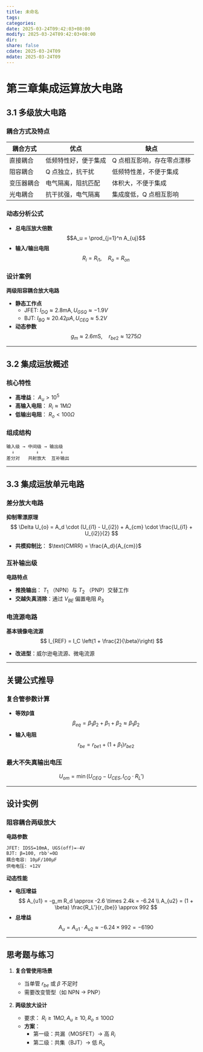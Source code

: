 ```yaml
---
title: 未命名
tags: 
categories: 
date: 2025-03-24T09:42:03+08:00
modify: 2025-03-24T09:42:03+08:00
dir: 
share: false
cdate: 2025-03-24T09
mdate: 2025-03-24T09
---
```


# 第三章集成运算放大电路

## 3.1 多级放大电路
### 耦合方式及特点
| 耦合方式       | 优点                          | 缺点                          |
|----------------|-----------------------------|-----------------------------|
| 直接耦合       | 低频特性好，便于集成          | Q 点相互影响，存在零点漂移      |
| 阻容耦合       | Q 点独立，抗干扰              | 低频特性差，不便于集成        |
| 变压器耦合     | 电气隔离，阻抗匹配            | 体积大，不便于集成            |
| 光电耦合       | 抗干扰强，电气隔离            | 集成度低，Q 点相互影响         |

### 动态分析公式
- **总电压放大倍数**  
  $$A_u = \prod_{j=1}^n A_{uj}$$
- **输入/输出电阻**  
  $$R_i = R_{i1}, \quad R_o = R_{on}$$

### 设计案例
**两级阻容耦合放大电路**  
- **静态工作点**  
  - JFET: $I_{DQ} \approx 2.8\text{mA}, U_{GSQ} \approx -1.9V$  
  - BJT: $I_{BQ} \approx 20.42\mu A, U_{CEQ} \approx 5.2V$  
- **动态参数**  
  $$g_m \approx 2.6\text{mS}, \quad r_{be2} \approx 1275\Omega$$

---

## 3.2 集成运放概述
### 核心特性
- **高增益**： $A_u > 10^5$  
- **高输入电阻**： $R_i \approx 1\text{M}\Omega$  
- **低输出电阻**： $R_o < 100\Omega$

### 组成结构
```plaintext
输入级 → 中间级 → 输出级  
  ↓        ↓        ↓  
差分对   共射放大  互补输出
```

---

## 3.3 集成运放单元电路
### 差分放大电路
**抑制零漂原理**  
$$
\Delta U_{o} = A_d \cdot (U_{i1} - U_{i2}) + A_{cm} \cdot \frac{U_{i1} + U_{i2}}{2}
$$  
- **共模抑制比**： $\text{CMRR} = \frac{A_d}{A_{cm}}$

### 互补输出级
**电路特点**  
- **推挽输出**： $T_1$ （NPN）与 $T_2$ （PNP）交替工作  
- **交越失真消除**：通过 $V_{BE}$ 偏置电阻 $R_3$

### 电流源电路
**基本镜像电流源**  
$$
I_{REF} = I_C \left(1 + \frac{2}{\beta}\right)
$$  
- **改进型**：威尔逊电流源、微电流源

---

## 关键公式推导
### 复合管参数计算
- **等效β值**  
  $$
  \beta_{eq} = \beta_1 \beta_2 + \beta_1 + \beta_2 \approx \beta_1 \beta_2
  $$
- **输入电阻**  
  $$
  r_{be} = r_{be1} + (1 + \beta_1) r_{be2}
  $$

### 最大不失真输出电压
$$
U_{om} = \min\left( U_{CEQ} - U_{CES}, \, I_{CQ} \cdot R_L' \right)
$$

---

## 设计实例
### 阻容耦合两级放大
**电路参数**  
```plaintext
JFET: IDSS=10mA, UGS(off)=-4V  
BJT: β=100, rbb'=0Ω  
耦合电容: 10μF/100μF  
供电电压: +12V
```

**动态性能**  
- **电压增益**  
  $$
  A_{u1} = -g_m R_d \approx -2.6 \times 2.4k = -6.24 \\
  A_{u2} = (1 + \beta) \frac{R_L'}{r_{be}} \approx 992
  $$
- **总增益**  
  $$
  A_u = A_{u1} \cdot A_{u2} \approx -6.24 \times 992 = -6190
  $$

---

## 思考题与练习
1. **复合管使用场景**  
   - 当单管 $r_{be}$ 或 $\beta$ 不足时  
   - 需要改变管型（如 NPN → PNP）

2. **两级放大设计**  
   - 要求： $R_i \geq 1\text{M}\Omega, A_u \geq 10, R_o \leq 100\Omega$  
   - **方案**：  
     - 第一级：共漏（MOSFET）→ 高 $R_i$  
     - 第二级：共集（BJT）→ 低 $R_o$
